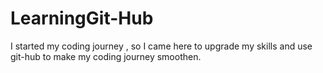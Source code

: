 # LearningGit-Hub
I started my coding journey , so I came here to upgrade my skills and use git-hub to make my coding journey smoothen. 
